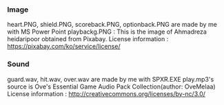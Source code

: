 ### Image
heart.PNG, shield.PNG, scoreback.PNG, optionback.PNG are made by me with MS Power Point
playbackg.PNG : This is the image of Ahmadreza heidaripoor obtained from Pixabay.
License information : https://pixabay.com/ko/service/license/

### Sound
guard.wav, hit.wav, over.wav are made by me with SPXR.EXE
play.mp3's source is Ove's Essential Game Audio Pack Collection(author: OveMelaa)
License information : http://creativecommons.org/licenses/by-nc/3.0/
